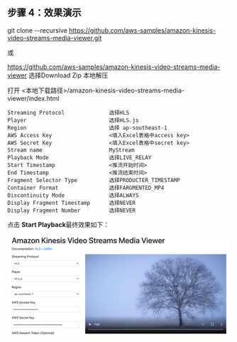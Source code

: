 ## 步骤 4：效果演示

git clone --recursive https://github.com/aws-samples/amazon-kinesis-video-streams-media-viewer.git

或

https://github.com/aws-samples/amazon-kinesis-video-streams-media-viewer 选择Download Zip 本地解压

打开 <本地下载路径>/amazon-kinesis-video-streams-media-viewer/index.html
```
Streaming Protocol              选择HLS
Player                          选择HLS.js
Region                          选择 ap-southeast-1
AWS Access Key                  <填入Excel表格中access key>
AWS Secret Key                  <填入Excel表格中secret key>
Stream name                     MyStream
Playback Mode                   选择LIVE_RELAY
Start Timestamp                 <推流开始时间>
End Timestamp                   <推流结束时间>
Fragment Selector Type          选择PRODUCTER_TIMESTAMP
Container Format                选择FARGMENTED_MP4
Discontinuity Mode              选择ALWAYS
Display Fragment Timestamp      选择NEVER
Display Fragment Number         选择NEVER
```
点击 **Start Playback**最终效果如下：

![](../md_images/kvs_play_0.png)
